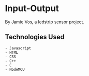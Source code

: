 # Input-Output

By Jamie Vos, a ledstrip sensor project.

## Technologies Used
    - Javascript
    - HTML
    - CSS
    - C++
    - C
    - NodeMCU


